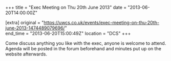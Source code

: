 +++
title = "Exec Meeting on Thu 20th June 2013"
date = "2013-06-20T14:00:00Z"

[extra]
original = "https://uwcs.co.uk/events/exec-meeting-on-thu-20th-june-2013-1474489079696/"    
end_time = "2013-06-20T15:00:49Z"
location = "DCS"
+++

Come discuss anything you like with the exec, anyone is welcome to attend. Agenda will be posted in the forum beforehand and minutes put up on the website afterwards.

